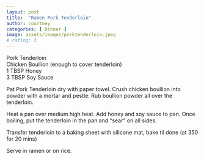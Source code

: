 ```yaml
---
layout: post
title:  "Ramen Pork Tenderloin"
author: courtney
categories: [ Dinner ]
image: assets/images/porktenderloin.jpeg
# rating: 3
---
```

Pork Tenderloin  
Chicken Boullion (enough to cover tenderloin)  
1 TBSP Honey  
3 TBSP Soy Sauce

Pat Pork Tenderloin dry with paper towel. Crush chicken boullion into powder with a mortar and pestle. Rub boullion powder all over the tenderloin. 

Heat a pan over medium high heat. Add honey and soy sauce to pan. Once boiling, put the tenderloin in the pan and “sear” on all sides.

Transfer tenderloin to a baking sheet with silicone mat, bake til done (at 350 for 20 mins)

Serve in ramen or on rice.